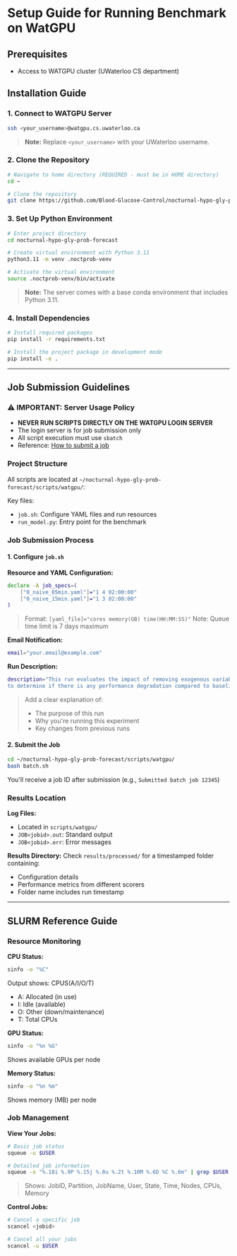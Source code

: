 # Setup Guide for Running Benchmark on WatGPU

## Prerequisites
- Access to WATGPU cluster (UWaterloo CS department)

## Installation Guide

### 1. Connect to WATGPU Server
```bash
ssh <your_username>@watgpu.cs.uwaterloo.ca
```
> **Note:** Replace `<your_username>` with your UWaterloo username.

### 2. Clone the Repository
```bash
# Navigate to home directory (REQUIRED - must be in HOME directory)
cd ~

# Clone the repository
git clone https://github.com/Blood-Glucose-Control/nocturnal-hypo-gly-prob-forecast.git
```

### 3. Set Up Python Environment
```bash
# Enter project directory
cd nocturnal-hypo-gly-prob-forecast

# Create virtual environment with Python 3.11
python3.11 -m venv .noctprob-venv

# Activate the virtual environment
source .noctprob-venv/bin/activate
```
> **Note:** The server comes with a base conda environment that includes Python 3.11.

### 4. Install Dependencies
```bash
# Install required packages
pip install -r requirements.txt

# Install the project package in development mode
pip install -e .
```

---

## Job Submission Guidelines

### ⚠️ IMPORTANT: Server Usage Policy
- **NEVER RUN SCRIPTS DIRECTLY ON THE WATGPU LOGIN SERVER**
- The login server is for job submission only
- All script execution must use `sbatch`
- Reference: [How to submit a job](https://watgpu.cs.uwaterloo.ca/slurm.html)

### Project Structure
All scripts are located at `~/nocturnal-hypo-gly-prob-forecast/scripts/watgpu/`:

Key files:
- `job.sh`: Configure YAML files and run resources
- `run_model.py`: Entry point for the benchmark

### Job Submission Process

#### 1. Configure `job.sh`

**Resource and YAML Configuration:**
```bash
declare -A job_specs=(
    ["0_naive_05min.yaml"]="1 4 02:00:00"
    ["0_naive_15min.yaml"]="1 3 02:00:00"
)
```
> Format: `[yaml_file]="cores memory(GB) time(HH:MM:SS)"`
> Note: Queue time limit is 7 days maximum

**Email Notification:**
```bash
email="your.email@example.com"
```

**Run Description:**
```bash
description="This run evaluates the impact of removing exogenous variables (IOB and COB)
to determine if there is any performance degradation compared to baseline."
```
> Add a clear explanation of:
> - The purpose of this run
> - Why you're running this experiment
> - Key changes from previous runs

#### 2. Submit the Job
```bash
cd ~/nocturnal-hypo-gly-prob-forecast/scripts/watgpu/
bash batch.sh
```
You'll receive a job ID after submission (e.g., `Submitted batch job 12345`)

### Results Location

**Log Files:**
- Located in `scripts/watgpu/`
- `JOB<jobid>.out`: Standard output
- `JOB<jobid>.err`: Error messages

**Results Directory:**
Check `results/processed/` for a timestamped folder containing:
- Configuration details
- Performance metrics from different scorers
- Folder name includes run timestamp

---

## SLURM Reference Guide

### Resource Monitoring

**CPU Status:**
```bash
sinfo -o "%C"
```
Output shows: CPUS(A/I/O/T)
- A: Allocated (in use)
- I: Idle (available)
- O: Other (down/maintenance)
- T: Total CPUs

**GPU Status:**
```bash
sinfo -o "%n %G"
```
Shows available GPUs per node

**Memory Status:**
```bash
sinfo -o "%n %m"
```
Shows memory (MB) per node

### Job Management

**View Your Jobs:**
```bash
# Basic job status
squeue -u $USER

# Detailed job information
squeue -o "%.18i %.9P %.15j %.8u %.2t %.10M %.6D %C %.6m" | grep $USER
```
> Shows: JobID, Partition, JobName, User, State, Time, Nodes, CPUs, Memory

**Control Jobs:**
```bash
# Cancel a specific job
scancel <jobid>

# Cancel all your jobs
scancel -u $USER
```
